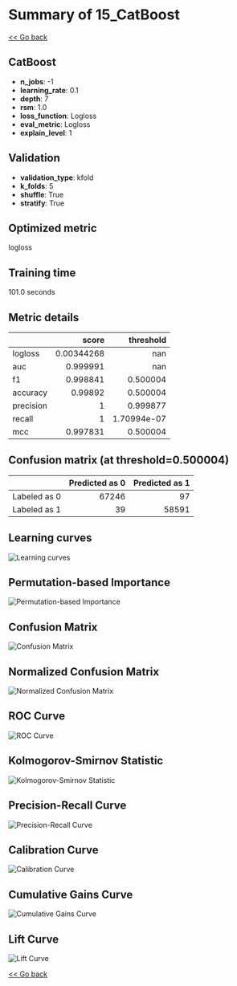 # Summary of 15_CatBoost

[<< Go back](../README.md)


## CatBoost
- **n_jobs**: -1
- **learning_rate**: 0.1
- **depth**: 7
- **rsm**: 1.0
- **loss_function**: Logloss
- **eval_metric**: Logloss
- **explain_level**: 1

## Validation
 - **validation_type**: kfold
 - **k_folds**: 5
 - **shuffle**: True
 - **stratify**: True

## Optimized metric
logloss

## Training time

101.0 seconds

## Metric details
|           |      score |     threshold |
|:----------|-----------:|--------------:|
| logloss   | 0.00344268 | nan           |
| auc       | 0.999991   | nan           |
| f1        | 0.998841   |   0.500004    |
| accuracy  | 0.99892    |   0.500004    |
| precision | 1          |   0.999877    |
| recall    | 1          |   1.70994e-07 |
| mcc       | 0.997831   |   0.500004    |


## Confusion matrix (at threshold=0.500004)
|              |   Predicted as 0 |   Predicted as 1 |
|:-------------|-----------------:|-----------------:|
| Labeled as 0 |            67246 |               97 |
| Labeled as 1 |               39 |            58591 |

## Learning curves
![Learning curves](learning_curves.png)

## Permutation-based Importance
![Permutation-based Importance](permutation_importance.png)
## Confusion Matrix

![Confusion Matrix](confusion_matrix.png)


## Normalized Confusion Matrix

![Normalized Confusion Matrix](confusion_matrix_normalized.png)


## ROC Curve

![ROC Curve](roc_curve.png)


## Kolmogorov-Smirnov Statistic

![Kolmogorov-Smirnov Statistic](ks_statistic.png)


## Precision-Recall Curve

![Precision-Recall Curve](precision_recall_curve.png)


## Calibration Curve

![Calibration Curve](calibration_curve_curve.png)


## Cumulative Gains Curve

![Cumulative Gains Curve](cumulative_gains_curve.png)


## Lift Curve

![Lift Curve](lift_curve.png)



[<< Go back](../README.md)
